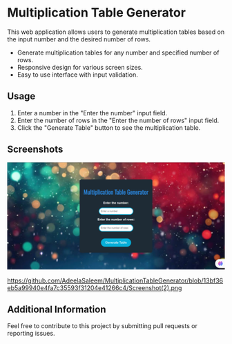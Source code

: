 # Multiplication Table Generator
This web application allows users to generate multiplication tables based on the input number and the desired number of rows.
- Generate multiplication tables for any number and specified number of rows.
- Responsive design for various screen sizes.
- Easy to use interface with input validation.
  
## Usage

1. Enter a number in the "Enter the number" input field.
2. Enter the number of rows in the "Enter the number of rows" input field.
3. Click the "Generate Table" button to see the multiplication table.

## Screenshots

![Multiplication Table Generator](https://github.com/AdeelaSaleem/MultiplicationTableGenerator/blob/13bf36eb5a99940e4fa7c35593f31204e41266c4/Screenshot(2).png)

https://github.com/AdeelaSaleem/MultiplicationTableGenerator/blob/13bf36eb5a99940e4fa7c35593f31204e41266c4/Screenshot(2).png

## Additional Information

Feel free to contribute to this project by submitting pull requests or reporting issues.

